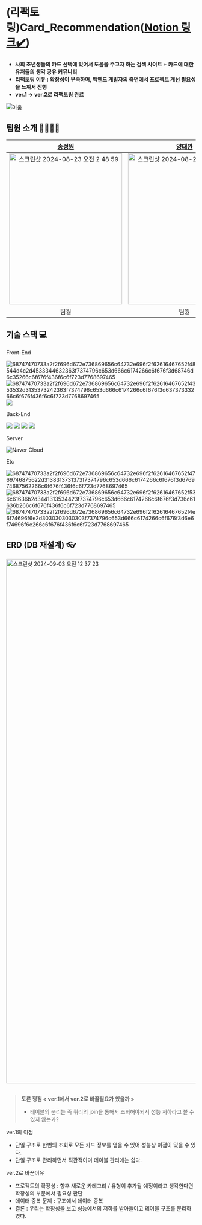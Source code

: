 # (리팩토링)Card_Recommendation([Notion 링크✔️](https://www.notion.so/Card_Recommendation-7524439a9e484de5a01b5e83d6e3d5c7?pvs=4))
>
- **사회 초년생들의 카드 선택에 있어서 도움을 주고자 하는 검색 사이트 + 카드에 대한 유저들의 생각 공유 커뮤니티**
- **리팩토링 이유 : 확장성이 부족하며, 백엔드 개발자의 측면에서 프로젝트 개선 필요성을 느껴서 진행**
- **ver.1 -> ver.2로 리팩토링 완료**
  

![_아움_](https://github.com/user-attachments/assets/e9297163-d861-4f98-a132-69000640060b)
   
   
팀원 소개 👨‍👩‍👧‍👦
---



| [송성원](https://github.com/SungWonSong) | [양태완](https://github.com/behindy3359) |
|:---:| :---: |
| <img alt="스크린샷 2024-08-23 오전 2 48 59" src="https://github.com/user-attachments/assets/560d86a2-4a65-487c-b0a7-7442f4368c14" width="300" height="400"> | <img alt="스크린샷 2024-08-23 오전 3 16 04" src="https://github.com/user-attachments/assets/91e31653-fb15-45d1-bec5-77bc319b0998" width="300" height="400">
|팀원|팀원|

기술 스택 💻
---
Front-End 

![68747470733a2f2f696d672e736869656c64732e696f2f62616467652f48544d4c2d4533344632363f7374796c653d666c6174266c6f676f3d68746d6c35266c6f676f436f6c6f723d7768697465](https://user-images.githubusercontent.com/116135174/224563690-49f7978a-08cc-444e-b68d-25f8f3dca096.svg)
![68747470733a2f2f696d672e736869656c64732e696f2f62616467652f4353532d3135373242363f7374796c653d666c6174266c6f676f3d63737333266c6f676f436f6c6f723d7768697465](https://user-images.githubusercontent.com/116135174/224563708-a893b2d2-3a9f-437c-90f9-2fb1e4b5d59c.svg)
<img src="https://img.shields.io/badge/JavaScript-F7DF1E?style=flat&logo=JavaScript&logoColor=white">

Back-End 

<img src="https://img.shields.io/badge/MySQL-4479A1?style=flat&logo=MySQL&logoColor=white"> <img src="https://img.shields.io/badge/Node.js-339933?style=flat&logo=Node.js&logoColor=white"> <img src="https://img.shields.io/badge/Sequelize-52B0E4?style=flat&logo=sequelize&logoColor=white"> <img src="https://img.shields.io/badge/Express.js-000000?style=flat&logo=express&logoColor=white">

Server 

![Naver Cloud](https://img.shields.io/badge/Naver%20Cloud-03C75E?style=flat&logo=Naver&logoColor=white)


Etc

![68747470733a2f2f696d672e736869656c64732e696f2f62616467652f4769746875622d3138313731373f7374796c653d666c6174266c6f676f3d676974687562266c6f676f436f6c6f723d7768697465](https://user-images.githubusercontent.com/116135174/224564009-4100e123-0818-44f8-acba-bc5d0540d66c.svg)
![68747470733a2f2f696d672e736869656c64732e696f2f62616467652f536c61636b2d3441313534423f7374796c653d666c6174266c6f676f3d736c61636b266c6f676f436f6c6f723d7768697465](https://user-images.githubusercontent.com/116135174/224564017-f1c15951-64d8-4352-866a-12ca984e6424.svg)
![68747470733a2f2f696d672e736869656c64732e696f2f62616467652f4e6f74696f6e2d3030303030303f7374796c653d666c6174266c6f676f3d6e6f74696f6e266c6f676f436f6c6f723d7768697465](https://user-images.githubusercontent.com/116135174/224564022-db759b69-a20d-4ec6-9bdb-7fa96bf36d69.svg)


ERD (DB 재설계) 👓
---
<img width="1389" alt="스크린샷 2024-09-03 오전 12 37 23" src="https://github.com/user-attachments/assets/c435fc29-0f70-4beb-955f-fcaa1f944050">
<br>
<br>

>**토론 쟁점 < ver.1에서 ver.2로 바꿀필요가 있을까 >**
>- 테이블의 분리는 즉 쿼리의 join을 통해서 조회해야되서 성능 저하라고 볼 수 있지 않는가?

ver.1의 이점
- 단일 구조로 한번의 조회로 모든 카드 정보를 얻을 수 있어 성능상 이점이 있을 수 있다.
- 단일 구조로 관리하면서 직관적이며 테이블 관리에는 쉽다.

ver.2로 바꾼이유
- 프로젝트의 확장성 : 향후 새로운 카테고리 / 유형이 추가될 예정이라고 생각한다면 확장성의 부분에서 필요성 판단
- 데이터 중복 문제 : 구조에서 데이터 중복
- 결론 : 우리는 확장성을 보고 성능에서의 저하를 받아들이고 테이블 구조를 분리하였다.


